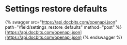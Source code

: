 # Settings restore defaults

{% swagger src="https://api.docbits.com/openapi.json" path="/field/settings_restore_defaults" method="post" %}
[https://api.docbits.com/openapi.json](https://api.docbits.com/openapi.json)
{% endswagger %}
